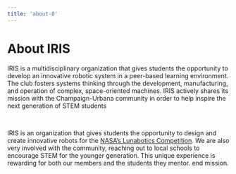 ```yaml
---
title: 'about-0'
---
```


# About IRIS

IRIS is a multidisciplinary organization that gives students the opportunity to develop an innovative robotic system in a peer-based learning environment. The club fosters systems thinking through the development, manufacturing, and operation of complex, space-oriented machines. IRIS actively shares its mission with the Champaign-Urbana community in order to help inspire the next generation of STEM students

&nbsp;

IRIS is an organization that gives students the opportunity to design and create innovative robots for the [NASA’s Lunabotics Competition](https://www.nasa.gov/offices/education/centers/kennedy/technology/nasarmc.html). We are also very involved with the community, reaching out to local schools to encourage STEM for the younger generation. This unique experience is rewarding for both our members and the students they mentor.
end mission.

&nbsp;

